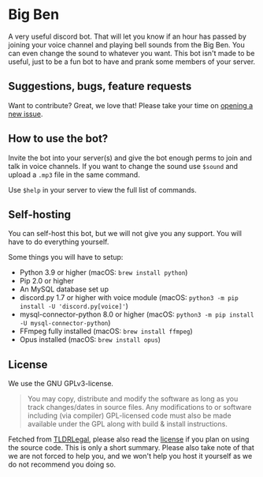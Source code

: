 # Big Ben
 A very useful discord bot. That will let you know if an hour has passed by joining your voice channel and playing bell sounds from the Big Ben.
 You can even change the sound to whatever you want. This bot isn't made to be useful, just to be a fun bot to have and prank some members of your server.

## Suggestions, bugs, feature requests

Want to contribute? Great, we love that! Please take your time on [opening a new issue](https://github.com/SiebeBaree/Big-Ben/issues/new).

## How to use the bot?

Invite the bot into your server(s) and give the bot enough perms to join and talk in voice channels. If you want to change the sound use `$sound` and upload a `.mp3` file in the same command.

Use `$help` in your server to view the full list of commands.

## Self-hosting
You can self-host this bot, but we will not give you any support. You will have to do everything yourself.

Some things you will have to setup:
* Python 3.9 or higher (macOS: `brew install python`)
* Pip 2.0 or higher
* An MySQL database set up
* discord.py 1.7 or higher with voice module (macOS: `python3 -m pip install -U 'discord.py[voice]'`)
* mysql-connector-python 8.0 or higher (macOS: `python3 -m pip install -U mysql-connector-python`)
* FFmpeg fully installed (macOS: `brew install ffmpeg`)
* Opus installed (macOS: `brew install opus`)

## License
We use the GNU GPLv3-license.

> You may copy, distribute and modify the software as long as you track changes/dates in source files. Any modifications to or software including (via compiler) GPL-licensed code must also be made available under the GPL along with build & install instructions.

Fetched from [TLDRLegal](https://tldrlegal.com/license/gnu-general-public-license-v3-(gpl-3)), please also read the [license](https://github.com/SiebeBaree/iCount/blob/main/LICENSE) if you plan on using the source code. This is only a short summary. Please also take note of that we are not forced to help you, and we won't help you host it yourself as we do not recommend you doing so.

